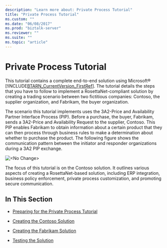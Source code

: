```yaml
---
description: "Learn more about: Private Process Tutorial"
title: "Private Process Tutorial"
ms.custom: ""
ms.date: "06/08/2017"
ms.prod: "biztalk-server"
ms.reviewer: ""
ms.suite: ""
ms.topic: "article"
---
```

# Private Process Tutorial
This tutorial contains a complete end-to-end solution using Microsoft® [!INCLUDE[BTARN_CurrentVersion_FirstRef](../../includes/btarn-currentversion-firstref-md.md)]. The tutorial details the steps that you have to follow to implement a RosettaNet-compliant solution by creating a trading scenario between two fictitious companies: Contoso, the supplier organization, and Fabrikam, the buyer organization.  
  
 The scenario this tutorial implements uses the 3A2-Price and Availability Partner Interface Process (PIP). Before a purchase, the buyer, Fabrikam, sends a 3A2-Price and Availability Request to the supplier, Contoso. This PIP enables Fabrikam to obtain information about a certain product that they can then process through business rules to make a determination about whether to purchase the product. The following figure shows the communication pattern between the initiator and responder organizations during a 3A2 PIP exchange.  
  
 ![&#60;No Change&#62;](../../adapters-and-accelerators/accelerator-rosettanet/media/rn3-intro-eetut-3a2flow.gif "RN3_Intro_EETut_3A2Flow")  
  
 The focus of this tutorial is on the Contoso solution. It outlines various aspects of creating a RosettaNet-based solution, including ERP integration, business policy enforcement, private process customization, and promoting secure communication.  
  
## In This Section  
  
-   [Preparing for the Private Process Tutorial](../../adapters-and-accelerators/accelerator-rosettanet/preparing-for-the-private-process-tutorial.md)  
  
-   [Creating the Contoso Solution](../../adapters-and-accelerators/accelerator-rosettanet/creating-the-contoso-solution.md)  
  
-   [Creating the Fabrikam Solution](../../adapters-and-accelerators/accelerator-rosettanet/creating-the-fabrikam-solution.md)  
  
-   [Testing the Solution](../../adapters-and-accelerators/accelerator-rosettanet/testing-the-solution.md)
